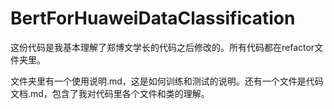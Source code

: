 # BertForHuaweiDataClassification
这份代码是我基本理解了郑博文学长的代码之后修改的。所有代码都在refactor文件夹里。

文件夹里有一个使用说明.md，这是如何训练和测试的说明。还有一个文件是代码文档.md，包含了我对代码里各个文件和类的理解。

